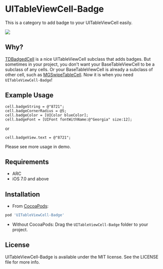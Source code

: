 # UITableViewCell-Badge
This is a category to add badge to your UITableViewCell easily.

![](https://raw.githubusercontent.com/xn1108100154/UITableViewCell-Badge/master/demo.gif)

## Why?

[TDBadgedCell](https://github.com/tmdvs/TDBadgedCell) is a nice UITableViewCell subclass that adds badges. But sometimes in your project, you don't want your BaseTableViewCell to be a subclass of any cells. Or your BaseTableViewCell is already a subclass of other cell, such as [MGSwipeTableCell](https://github.com/MortimerGoro/MGSwipeTableCell). Now it is when you need `UITableViewCell-Badge`!

## Example Usage

	cell.badgeString = @"8721";
    cell.badgeCornerRadius = @5;
    cell.badgeColor = [UIColor blueColor];
    cell.badgeFont = [UIFont fontWithName:@"Georgia" size:12];

or

	cell.badgeView.text = @"8721";
	
Please see more usage in demo.

## Requirements

* ARC
* iOS 7.0 and above

## Installation

* From [CocoaPods](https://cocoapods.org/): 

```ruby
pod 'UITableViewCell-Badge'
```

* Without CocoaPods: 
Drag the `UITableViewCell-Badge` folder to your project.

## License

UITableViewCell-Badge is available under the MIT license. See the LICENSE file for more info.